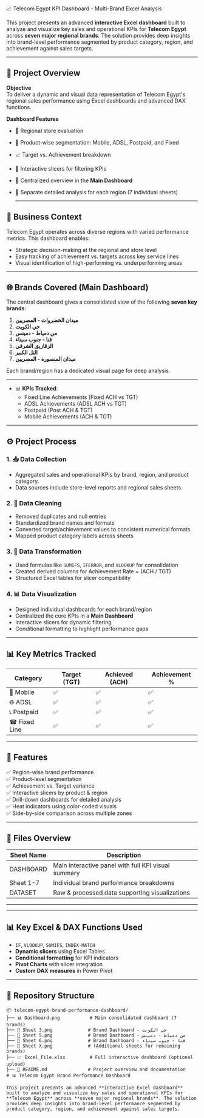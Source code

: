 📈 Telecom Egypt KPI Dashboard - Multi-Brand Excel Analysis

This project presents an advanced **interactive Excel dashboard** built to analyze and visualize key sales and operational KPIs for **Telecom Egypt** across **seven major regional brands**. The solution provides deep insights into brand-level performance segmented by product category, region, and achievement against sales targets.

---
## 🧠 Project Overview

**Objective**  
To deliver a dynamic and visual data representation of Telecom Egypt's regional sales performance using Excel dashboards and advanced DAX functions.

**Dashboard Features**
- 📍 Regional store evaluation
- 📶 Product-wise segmentation: Mobile, ADSL, Postpaid, and Fixed
- 📈 Target vs. Achievement breakdown
- 🎯 Interactive slicers for filtering KPIs
- 📌 Centralized overview in the **Main Dashboard**
- 📄 Separate detailed analysis for each region (7 individual sheets)

  ---
## 🧭 Business Context

Telecom Egypt operates across diverse regions with varied performance metrics. This dashboard enables:
- Strategic decision-making at the regional and store level
- Easy tracking of achievement vs. targets across key service lines
- Visual identification of high-performing vs. underperforming areas

---

## 🌐 Brands Covered (Main Dashboard)

The central dashboard gives a consolidated view of the following **seven key brands**:

1. **ميدان الخضروات - المصريين**  
2. **حي الكويت**  
3. **من دمياط - دمينس**  
4. **قنا - جنوب سيناء**  
5. **الزقازيق الشرقي**  
6. **التل الكبير**  
7. **ميدان المنصورة - المصريين**

Each brand/region has a dedicated visual page for deep analysis.

---

- 📊 **KPIs Tracked**:
  - Fixed Line Achievements (Fixed ACH vs TGT)
  - ADSL Achievements (ADSL ACH vs TGT)
  - Postpaid (Post ACH & TGT)
  - Mobile Achievements (ACH & TGT)

---
## ⚙️ Project Process

### 1. 📥 Data Collection
- Aggregated sales and operational KPIs by brand, region, and product category.
- Data sources include store-level reports and regional sales sheets.

### 2. 🧹 Data Cleaning
- Removed duplicates and null entries
- Standardized brand names and formats
- Converted target/achievement values to consistent numerical formats
- Mapped product category labels across sheets

### 3. 🔁 Data Transformation
- Used formulas like `SUMIFS`, `IFERROR`, and `VLOOKUP` for consolidation
- Created derived columns for Achievement Rate = (ACH / TGT)
- Structured Excel tables for slicer compatibility

### 4. 📊 Data Visualization
- Designed individual dashboards for each brand/region
- Centralized the core KPIs in a **Main Dashboard**
- Interactive slicers for dynamic filtering
- Conditional formatting to highlight performance gaps

---

## 📊 Key Metrics Tracked

| Category     | Target (TGT) | Achieved (ACH) | Achievement % |
|--------------|--------------|----------------|----------------|
| 📱 Mobile     | ✅            | ✅              | ✅              |
| 🌐 ADSL       | ✅            | ✅              | ✅              |
| 📞 Postpaid   | ✅            | ✅              | ✅              |
| ☎ Fixed Line | ✅            | ✅              | ✅              |

---

## 🧠 Features

✅ Region-wise brand performance  
✅ Product-level segmentation  
✅ Achievement vs. Target variance  
✅ Interactive slicers by product & region  
✅ Drill-down dashboards for detailed analysis  
✅ Heat indicators using color-coded visuals  
✅ Side-by-side comparison across multiple zones  

---
## 📁 Files Overview

| Sheet Name | Description |
|------------|-------------|
| DASHBOARD  | Main interactive panel with full KPI visual summary |
| Sheet 1-7  | Individual brand performance breakdowns |
| DATASET    | Raw & processed data supporting visualizations |

---
---

## 📊 Key Excel & DAX Functions Used

- `IF`, `VLOOKUP`, `SUMIFS`, `INDEX-MATCH`
- **Dynamic slicers** using Excel Tables
- **Conditional formatting** for KPI indicators
- **Pivot Charts** with slicer integration
- **Custom DAX measures** in Power Pivot
---

## 📁 Repository Structure

```plaintext
📦 telecom-egypt-brand-performance-dashboard/
├── 📊 Dashboard.png           # Main consolidated dashboard (7 brands)
├── 📄 Sheet 3.png             # Brand Dashboard - حي الكويت
├── 📄 Sheet 5.png             # Brand Dashboard - من دمياط - دمينس
├── 📄 Sheet 6.png             # Brand Dashboard - قنا - جنوب سيناء
├── 📄 Sheet X.png             # (Additional sheets for remaining brands)
├── 📈 Excel_File.xlsx         # Full interactive dashboard (optional upload)
├── 📜 README.md               # Project overview and documentation
# 📊 Telecom Egypt Brand Performance Dashboard

This project presents an advanced **interactive Excel dashboard** built to analyze and visualize key sales and operational KPIs for **Telecom Egypt** across **seven major regional brands**. The solution provides deep insights into brand-level performance segmented by product category, region, and achievement against sales targets.

